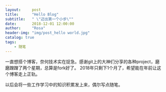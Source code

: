 ```yaml
---
layout:     post
title:      "Hello Blog"
subtitle:   " \"迈出第一个小步\""
date:       2018-12-01 12:00:00
author:     "Rosa"
header-img: "img/post_hello world.jpg"
catalog: true
tags:
    - 随笔
---
```



一直想搭个博客，奈何技术实在捉急。感谢git上的大神们分享的各种project，磨磨蹭蹭了两个星期，总算是fork好了。
2018年只剩下1个月了，希望能在年前让这个博客走上正轨。

以后会将一些工作学习中的知识积累发上来，偶尔写点随笔。

